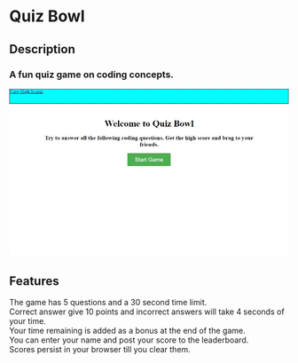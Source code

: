 # Quiz Bowl

## Description
### A fun quiz game on coding concepts.

![Image of Game](./assets/img/sample.jpg)


## Features
The game has 5 questions and a 30 second time limit.   
Correct answer give 10 points and incorrect answers will take 4 seconds of your time.   
Your time remaining is added as a bonus at the end of the game.   
You can enter your name and post your score to the leaderboard.   
Scores persist in your browser till you clear them.

